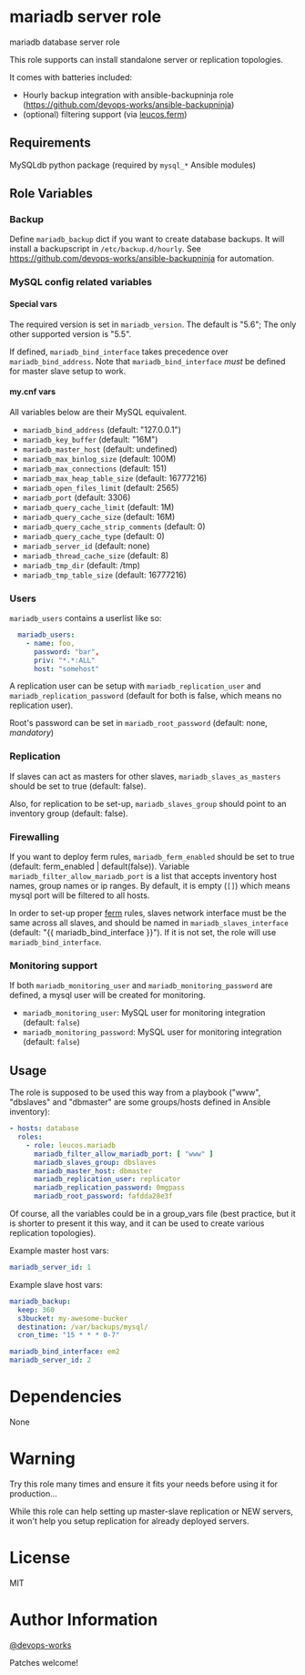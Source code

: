 # mariadb server role

mariadb database server role

This role supports can install standalone server or replication topologies.

It comes with batteries included:

- Hourly backup integration with ansible-backupninja role (https://github.com/devops-works/ansible-backupninja)
- (optional) filtering support (via [leucos.ferm](https://github.com/leucos/ansible-ferm))

## Requirements

MySQLdb python package (required by `mysql_*` Ansible modules)

## Role Variables

### Backup

Define `mariadb_backup` dict if you want to create database backups.
It will install a backupscript in `/etc/backup.d/hourly`. See https://github.com/devops-works/ansible-backupninja for automation.

### MySQL config related variables

#### Special vars

The required version is set in `mariadb_version`. The default is "5.6"; The only
other supported version is "5.5".

If defined, `mariadb_bind_interface` takes precedence over
`mariadb_bind_address`. Note that `mariadb_bind_interface` *must* be defined for
master slave setup to work.

#### my.cnf vars

All variables below are their MySQL equivalent.

- `mariadb_bind_address` (default: "127.0.0.1")
- `mariadb_key_buffer` (default: "16M")
- `mariadb_master_host` (default: undefined)
- `mariadb_max_binlog_size` (default: 100M)
- `mariadb_max_connections` (default: 151)
- `mariadb_max_heap_table_size` (default: 16777216)
- `mariadb_open_files_limit` (default: 2565)
- `mariadb_port` (default: 3306)
- `mariadb_query_cache_limit` (default: 1M)
- `mariadb_query_cache_size` (default: 16M)
- `mariadb_query_cache_strip_comments` (default: 0)
- `mariadb_query_cache_type` (default: 0)
- `mariadb_server_id` (default: none)
- `mariadb_thread_cache_size` (default: 8)
- `mariadb_tmp_dir` (default: /tmp)
- `mariadb_tmp_table_size` (default: 16777216)

### Users

`mariadb_users` contains a userlist like so:

```yaml
  mariadb_users:
    - name: foo,
      password: "bar",
      priv: "*.*:ALL"
      host: "somehost"
```

A replication user can be setup with `mariadb_replication_user` and
`mariadb_replication_password` (default for both is false, which means no
replication user).

Root's password can be set in `mariadb_root_password` (default: none,
*mandatory*)

### Replication

If slaves can act as masters for other slaves, `mariadb_slaves_as_masters`
should be set to true (default: false). 

Also, for replication to be set-up, `mariadb_slaves_group` should point to an
inventory group (default: false).

### Firewalling

If you want to deploy ferm rules, `mariadb_ferm_enabled` should be set to true
(default: ferm_enabled | default(false)). Variable
`mariadb_filter_allow_mariadb_port` is a list that accepts inventory host
names, group names or ip ranges. By default, it is empty (`[]`) which means mysql
port will be filtered to all hosts.

In order to set-up proper [ferm](https://galaxy.ansible.com/detail#/role/6120)
rules, slaves network interface must be the same across all slaves, and should
be named in `mariadb_slaves_interface` (default: "{{ mariadb_bind_interface
}}"). If it is not set, the role will use `mariadb_bind_interface`.

### Monitoring support

If both `mariadb_monitoring_user` and `mariadb_monitoring_password` are
defined, a mysql user will be created for monitoring.

- `mariadb_monitoring_user`: MySQL user for monitoring integration (default: `false`)
- `mariadb_monitoring_password`: MySQL user for monitoring integration (default: `false`)

Usage
-----

The role is supposed to be used this way from a playbook ("www", "dbslaves"
and "dbmaster" are some groups/hosts defined in Ansible inventory):

```yaml
- hosts: database
  roles:
    - role: leucos.mariadb
      mariadb_filter_allow_mariadb_port: [ "www" ]
      mariadb_slaves_group: dbslaves
      mariadb_master_host: dbmaster
      mariadb_replication_user: replicator
      mariadb_replication_password: 0mgpass
      mariadb_root_password: fafdda28e3f
```

Of course, all the variables could be in a group_vars file (best practice, but
it is shorter to present it this way, and it can be used to create various
replication topologies).

Example master host vars:

```yaml
mariadb_server_id: 1
```

Example slave host vars:

```yaml
mariadb_backup:
  keep: 360
  s3bucket: my-awesome-bucker
  destination: /var/backups/mysql/
  cron_time: "15 * * * 0-7"

mariadb_bind_interface: em2
mariadb_server_id: 2
```

# Dependencies

None

# Warning

Try this role many times and ensure it fits your needs before using it for
production...

While this role can help setting up master-slave replication or NEW servers,
it won't help you setup replication for already deployed servers.

# License

MIT

# Author Information

[@devops-works](https://github.com/devops-works)

Patches welcome!
